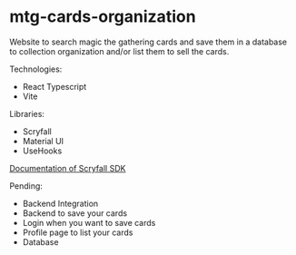 # mtg-cards-organization
Website to search magic the gathering cards and save them in a database to collection organization and/or list them to sell 
the cards.

Technologies:
- React Typescript
- Vite

Libraries:
- Scryfall
- Material UI
- UseHooks

[Documentation of Scryfall SDK](https://github.com/ChiriVulpes/scryfall-sdk/blob/main/DOCUMENTATION.md)

Pending:
- Backend Integration
- Backend to save your cards
- Login when you want to save cards
- Profile page to list your cards
- Database
